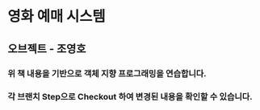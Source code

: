 # 영화 예매 시스템

## 오브젝트 - 조영호
### 위 책 내용을 기반으로 객체 지향 프로그래밍을 연습합니다.
### 각 브랜치 Step으로 Checkout 하여 변경된 내용을 확인할 수 있습니다.

